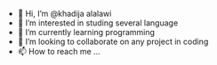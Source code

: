 - 👋 Hi, I’m @khadija alalawi
- 👀 I’m interested in studing several language
- 🌱 I’m currently learning programming
- 💞️ I’m looking to collaborate on any project in coding
- 📫 How to reach me ...

<!---
khadij200/khadij200 is a ✨ special ✨ repository because its `README.md` (this file) appears on your GitHub profile.
You can click the Preview link to take a look at your changes.
--->
